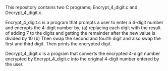 This repository contains two C programs; Encrypt_4_digit.c and Decrypt_4_digit.c.

Encrypt_4_digit.c is a program that prompts a user to enter a 4-digit number and encrypts the 4-digit number by; 
  (a) replacing each digit with the result of adding 7 to the digits and getting the remainder 
  after the new value is divided by 10
  (b) Then swap the second and fourth digit and also swap the first and third digit.
  Then prints the encrypted digit.

Decrypt_4_digit.c is a program that converts the encrypted 4-digit number encrypted by Encrypt_4_digit.c into the original 4-digit number entered by the user.
